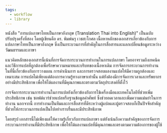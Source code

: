```yaml
---
tags:
  - workflow
  - library
---
```

หนังสือ "การแปลภาษาไทยเป็นภาษาอังกฤษ (Translation Thai into English)" เป็นฉบับปรับปรุงครั้งที่สอง โดยผู้เขียนคือ ดร. พิมพ์นรุ เวชสะโกศล เนื้อหาหลักของเอกสารเกี่ยวข้องกับการแปลภาษาไทยเป็นภาษาอังกฤษ ซึ่งเป็นกระบวนการที่สำคัญในการสื่อสารและแลกเปลี่ยนข้อมูลระหว่างวัฒนธรรมและภาษา

แนวคิดหลักของเอกสารนี้เน้นที่การจัดการกระบวนการทำงานในการแปลภาษา โดยอาจรวมถึงเทคนิคและวิธีการแปลที่ถูกต้องเพื่อรักษาความหมายและบริบทของเนื้อหาเดิม การจัดการกระบวนการทำงานในที่นี้เกี่ยวข้องกับการวางแผน การดำเนินการ และการตรวจสอบผลงานแปลให้มีความถูกต้องและเหมาะสม การแปลไม่เพียงแต่ต้องการความรู้ทางภาษาเท่านั้น แต่ยังต้องมีการจัดการเวลาและทรัพยากรอย่างมีประสิทธิภาพ เพื่อให้ได้ผลงานที่มีคุณภาพและตรงตามวัตถุประสงค์ที่ตั้งไว้

การจัดการกระบวนการทำงานในการแปลยังเกี่ยวข้องกับการใช้เครื่องมือและเทคโนโลยีที่ช่วยเพิ่มประสิทธิภาพ เช่น ซอฟต์แวร์ช่วยแปลหรือฐานข้อมูลคำศัพท์ ซึ่งช่วยลดเวลาและเพิ่มความแม่นยำในการทำงาน นอกจากนี้ การทำงานเป็นทีมและการสื่อสารที่ดีระหว่างผู้แปลและผู้ตรวจสอบก็เป็นปัจจัยสำคัญที่ช่วยให้กระบวนการแปลเป็นไปอย่างราบรื่นและมีประสิทธิภาพ

โดยสรุป เอกสารนี้ไม่เพียงแต่ให้ความรู้เกี่ยวกับการแปลภาษา แต่ยังเน้นถึงความสำคัญของการจัดการกระบวนการทำงานที่มีประสิทธิภาพ เพื่อให้ได้ผลงานแปลที่มีคุณภาพและตรงตามความต้องการของผู้ใช้